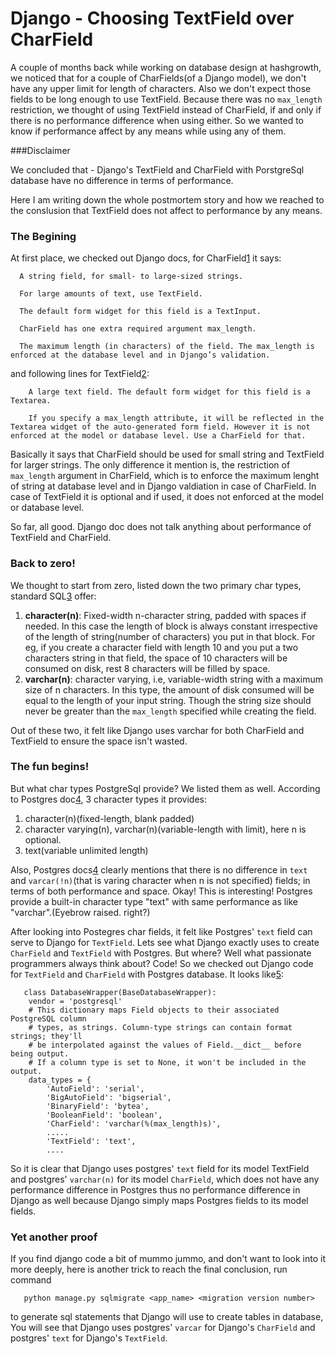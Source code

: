 # Django - Choosing TextField over CharField

A couple of months back while working on database design at hashgrowth, we noticed that for a couple of CharFields(of a Django model), we don't have any upper limit for length of characters. Also we don't expect those fields to be long enough to use TextField. Because there was no `max_length` restriction, we thought of using TextField instead of CharField, if and only if there is no performance difference when using either. So we wanted to know if performance affect by any means while using any of them.

###Disclaimer

We concluded that - Django's TextField and CharField with PorstgreSql database have no difference in terms of performance. 

Here I am writing down the whole postmortem story and how we reached to the conslusion that TextField does not affect to performance by any means.

### The Begining


At first place, we checked out Django docs, for CharField[1] it says:  

   
      A string field, for small- to large-sized strings.
      
      For large amounts of text, use TextField.
      
      The default form widget for this field is a TextInput.
      
      CharField has one extra required argument max_length.
      
      The maximum length (in characters) of the field. The max_length is enforced at the database level and in Django’s validation.

 and following lines for TextField[2]: 

```
    A large text field. The default form widget for this field is a Textarea.
    
    If you specify a max_length attribute, it will be reflected in the Textarea widget of the auto-generated form field. However it is not enforced at the model or database level. Use a CharField for that.
```
 
Basically it says that CharField should be used for small string and TextField for larger strings. The only difference it mention is, the restriction of `max_length` argument in CharField, which is to enforce the maximum lenght of string at database level and in Django valdiation in case of CharField. In case of TextField it is optional and if used, it does not enforced at the model or database level.

So far, all good. Django doc does not talk anything about performance of TextField and CharField.

### Back to zero!

We thought to start from zero, listed down the two primary char types, standard SQL[3] offer:

1.  **character(n)**: Fixed-width n-character string, padded with spaces if needed. In this case the length of block is always constant irrespective of the length of string(number of characters) you put in that block. For eg, if you create a character field with length 10 and you put a two characters string in that field, the space of 10 characters will be consumed on disk, rest 8 characters will be filled by space.  
2.  **varchar(n)**: character varying, i.e, variable-width string with a maximum size of n characters. In this type, the amount of disk consumed will be equal to the length of your input string. Though the string size should never be greater than the `max_length` specified while creating the field.

Out of these two, it felt like Django uses varchar for both CharField and TextField to ensure the space isn't wasted.
 
### The fun begins!
But what char types PostgreSql provide? We listed them as well. According to Postgres doc[4], 3 character types it provides:  

1. character(n)(fixed-length, blank padded)  
2. character varying(n), varchar(n)(variable-length with limit), here n is optional.  
3. text(variable unlimited length)

Also, Postgres docs[4] clearly mentions that there is no difference in `text` and `varcar(!n)`(that is varing character when n is not specified) fields; in terms of both performance and space. Okay! This is interesting! Postgres provide a built-in character type "text"  with same performance as like "varchar".(Eyebrow raised. right?)

After looking into Postegres char fields, it felt like Postgres' `text` field can serve to Django for `TextField`. Lets see what Django exactly uses to create `CharField` and `TextField` with Postgres. But where? Well what passionate programmers always think about? Code! So we checked out Django code for `TextField` and `CharField` with Postgres database. It looks like[5]:

  
```
   class DatabaseWrapper(BaseDatabaseWrapper):
    vendor = 'postgresql'
    # This dictionary maps Field objects to their associated PostgreSQL column
    # types, as strings. Column-type strings can contain format strings; they'll
    # be interpolated against the values of Field.__dict__ before being output.
    # If a column type is set to None, it won't be included in the output.
    data_types = {
        'AutoField': 'serial',
        'BigAutoField': 'bigserial',
        'BinaryField': 'bytea',
        'BooleanField': 'boolean',
        'CharField': 'varchar(%(max_length)s)',
        .....
        'TextField': 'text',
        ....
```

So it is clear that Django uses postgres' `text` field for its model TextField and postgres' `varchar(n)` for its model `CharField`, which does not have any performance difference in Postgres thus no performance difference in Django as well because Django simply maps Postgres fields to its model fields. 

### Yet another proof
If you find django code a bit of mummo jummo, and don't want to look into it more deeply, here is another trick to reach the final conclusion, run command  

 ```  
    python manage.py sqlmigrate <app_name> <migration version number>
```  
    
 to generate sql statements that Django will use to create tables in database, You will see that Django uses postgres' `varcar` for Django's `CharField` and postgres' `text` for Django's `TextField`.


[1]: https://docs.djangoproject.com/en/1.10/ref/models/fields/#charfield
[2]: https://docs.djangoproject.com/en/1.10/ref/models/fields/#textfield
[3]: https://en.wikipedia.org/wiki/SQL#Data_types
[4]: https://www.postgresql.org/docs/9.5/static/datatype-character.html 
[5]: https://github.com/django/django/blob/master/django/db/backends/postgresql/base.py#L90
[6]: https://docs.djangoproject.com/en/1.10/ref/databases

